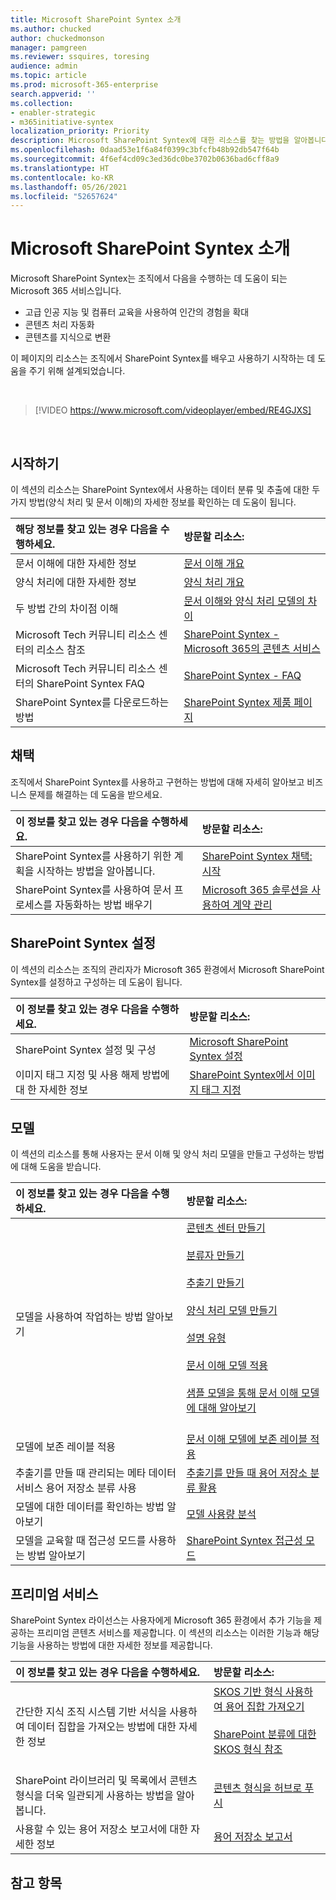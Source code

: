 ```yaml
---
title: Microsoft SharePoint Syntex 소개
ms.author: chucked
author: chuckedmonson
manager: pamgreen
ms.reviewer: ssquires, toresing
audience: admin
ms.topic: article
ms.prod: microsoft-365-enterprise
search.appverid: ''
ms.collection:
- enabler-strategic
- m365initiative-syntex
localization_priority: Priority
description: Microsoft SharePoint Syntex에 대한 리소스를 찾는 방법을 알아봅니다.
ms.openlocfilehash: 0daad53e1f6a84f0399c3bfcfb48b92db547f64b
ms.sourcegitcommit: 4f6ef4cd09c3ed36dc0be3702b0636bad6cff8a9
ms.translationtype: HT
ms.contentlocale: ko-KR
ms.lasthandoff: 05/26/2021
ms.locfileid: "52657624"
---
```

# <a name="introduction-to-microsoft-sharepoint-syntex"></a>Microsoft SharePoint Syntex 소개

Microsoft SharePoint Syntex는 조직에서 다음을 수행하는 데 도움이 되는 Microsoft 365 서비스입니다.

- 고급 인공 지능 및 컴퓨터 교육을 사용하여 인간의 경험을 확대
- 콘텐츠 처리 자동화
- 콘텐츠를 지식으로 변환

이 페이지의 리소스는 조직에서 SharePoint Syntex를 배우고 사용하기 시작하는 데 도움을 주기 위해 설계되었습니다.

</br>

> [!VIDEO https://www.microsoft.com/videoplayer/embed/RE4GJXS] 

</br>

## <a name="get-started"></a>시작하기

이 섹션의 리소스는 SharePoint Syntex에서 사용하는 데이터 분류 및 추출에 대한 두 가지 방법(양식 처리 및 문서 이해)의 자세한 정보를 확인하는 데 도움이 됩니다.

| 해당 정보를 찾고 있는 경우 다음을 수행하세요. | 방문할 리소스: |
|:-----|:-----|
|문서 이해에 대한 자세한 정보|[문서 이해 개요](./document-understanding-overview.md)|
|양식 처리에 대한 자세한 정보|[양식 처리 개요](./form-processing-overview.md)|
|두 방법 간의 차이점 이해|[문서 이해와 양식 처리 모델의 차이](./difference-between-document-understanding-and-form-processing-model.md)|
|Microsoft Tech 커뮤니티 리소스 센터의 리소스 참조|[SharePoint Syntex - Microsoft 365의 콘텐츠 서비스](https://techcommunity.microsoft.com/t5/sharepoint-syntex/bg-p/SharePointSyntex)|
|Microsoft Tech 커뮤니티 리소스 센터의 SharePoint Syntex FAQ |[SharePoint Syntex - FAQ](https://resources.techcommunity.microsoft.com/sharepoint-syntex/faq/)|
|SharePoint Syntex를 다운로드하는 방법 |[SharePoint Syntex 제품 페이지](https://www.microsoft.com/microsoft-365/enterprise/sharepoint-syntex)|

## <a name="adoption"></a>채택

조직에서 SharePoint Syntex를 사용하고 구현하는 방법에 대해 자세히 알아보고 비즈니스 문제를 해결하는 데 도움을 받으세요. 

| 이 정보를 찾고 있는 경우 다음을 수행하세요. | 방문할 리소스: |
|:-----|:-----|
|SharePoint Syntex를 사용하기 위한 계획을 시작하는 방법을 알아봅니다. |[SharePoint Syntex 채택: 시작](./adoption-getstarted.md)| 
|SharePoint Syntex를 사용하여 문서 프로세스를 자동화하는 방법 배우기 |[Microsoft 365 솔루션을 사용하여 계약 관리](./solution-manage-contracts-in-microsoft-365.md)| 

## <a name="set-up-sharepoint-syntex"></a>SharePoint Syntex 설정

이 섹션의 리소스는 조직의 관리자가 Microsoft 365 환경에서 Microsoft SharePoint Syntex를 설정하고 구성하는 데 도움이 됩니다.

| 이 정보를 찾고 있는 경우 다음을 수행하세요. | 방문할 리소스: |
|:-----|:-----|
|SharePoint Syntex 설정 및 구성|[Microsoft SharePoint Syntex 설정](./set-up-content-understanding.md)|
|이미지 태그 지정 및 사용 해제 방법에 대 한 자세한 정보|[SharePoint Syntex에서 이미지 태그 지정](./image-tagging.md)|

## <a name="models"></a>모델

이 섹션의 리소스를 통해 사용자는 문서 이해 및 양식 처리 모델을 만들고 구성하는 방법에 대해 도움을 받습니다.

| 이 정보를 찾고 있는 경우 다음을 수행하세요. | 방문할 리소스: |
|:-----|:-----|
|모델을 사용하여 작업하는 방법 알아보기|[콘텐츠 센터 만들기](./create-a-content-center.md)<br><br>[분류자 만들기](./create-a-classifier.md)<br><br>[추출기 만들기](./create-an-extractor.md)<br><br>[양식 처리 모델 만들기](./create-a-form-processing-model.md)<br><br>[설명 유형](./explanation-types-overview.md)<br><br>[문서 이해 모델 적용](./apply-a-model.md)<br><br>[샘플 모델을 통해 문서 이해 모델에 대해 알아보기](./learn-about-document-understanding-models-through-the-sample-model.md)<br><br>|
|모델에 보존 레이블 적용|[문서 이해 모델에 보존 레이블 적용](./apply-a-retention-label-to-a-model.md)|
|추출기를 만들 때 관리되는 메타 데이터 서비스 용어 저장소 분류 사용|[추출기를 만들 때 용어 저장소 분류 활용](./leverage-term-store-taxonomy.md)|
|모델에 대한 데이터를 확인하는 방법 알아보기|[모델 사용량 분석](./model-usage-analytics.md)|
|모델을 교육할 때 접근성 모드를 사용하는 방법 알아보기|[SharePoint Syntex 접근성 모드](./accessibility-mode.md)|

## <a name="premium-services"></a>프리미엄 서비스

SharePoint Syntex 라이선스는 사용자에게 Microsoft 365 환경에서 추가 기능을 제공하는 프리미엄 콘텐츠 서비스를 제공합니다. 이 섹션의 리소스는 이러한 기능과 해당 기능을 사용하는 방법에 대한 자세한 정보를 제공합니다.

| 이 정보를 찾고 있는 경우 다음을 수행하세요. | 방문할 리소스: |
|:-----|:-----|
|간단한 지식 조직 시스템 기반 서식을 사용하여 데이터 집합을 가져오는 방법에 대한 자세한 정보|[SKOS 기반 형식 사용하여 용어 집합 가져오기](./import-term-set-skos.md)<br><br>[SharePoint 분류에 대한 SKOS 형식 참조](./skos-format-reference.md)<br><br>|
|SharePoint 라이브러리 및 목록에서 콘텐츠 형식을 더욱 일관되게 사용하는 방법을 알아봅니다.|[콘텐츠 형식을 허브로 푸시](./push-content-type-to-hub.md)|
|사용할 수 있는 용어 저장소 보고서에 대한 자세한 정보|[용어 저장소 보고서](./term-store-analytics.md)|

## <a name="see-also"></a>참고 항목